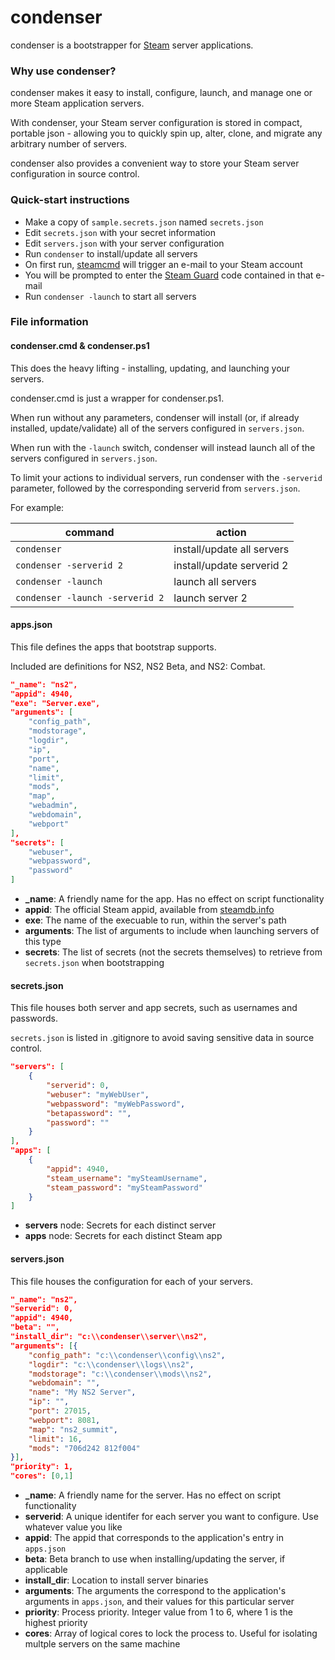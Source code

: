 # condenser #

condenser is a bootstrapper for [Steam](http://www.steampowered.com/) server applications.

### Why use condenser? ###

condenser makes it easy to install, configure, launch, and manage one or more Steam application servers.

With condenser, your Steam server configuration is stored in compact, portable json - allowing you to quickly spin up, alter, clone, and migrate any arbitrary number of servers.

condenser also provides a convenient way to store your Steam server configuration in source control.

### Quick-start instructions ###

* Make a copy of `sample.secrets.json` named `secrets.json`
* Edit `secrets.json` with your secret information
* Edit `servers.json` with your server configuration
* Run `condenser` to install/update all servers
 * On first run, [steamcmd](https://developer.valvesoftware.com/wiki/SteamCMD) will trigger an e-mail to your Steam account
 * You will be prompted to enter the [Steam Guard](https://support.steampowered.com/kb_article.php?ref=4020-ALZM-5519) code contained in that e-mail
* Run `condenser -launch` to start all servers

### File information ###

#### condenser.cmd & condenser.ps1 ####

This does the heavy lifting - installing, updating, and launching your servers.

condenser.cmd is just a wrapper for condenser.ps1.

When run without any parameters, condenser will install (or, if already installed, update/validate) all of the servers configured in `servers.json`.

When run with the `-launch` switch, condenser will instead launch all of the servers configured in `servers.json`.

To limit your actions to individual servers, run condenser with the `-serverid` parameter, followed by the corresponding serverid from `servers.json`.

For example:

| command                         | action                     |
|---------------------------------|----------------------------|
| `condenser`                     | install/update all servers |
| `condenser -serverid 2`         | install/update serverid 2  |
| `condenser -launch`             | launch all servers         |
| `condenser -launch -serverid 2` | launch server 2            |

#### apps.json ####

This file defines the apps that bootstrap supports.

Included are definitions for NS2, NS2 Beta, and NS2: Combat.

``` json
"_name": "ns2",
"appid": 4940,
"exe": "Server.exe",
"arguments": [
	"config_path",
	"modstorage",
	"logdir",
	"ip",
	"port",
	"name",
	"limit",
	"mods",
	"map",
	"webadmin",
	"webdomain",
	"webport"
],
"secrets": [
	"webuser",
	"webpassword",
	"password"
]
```

* **_name**: A friendly name for the app. Has no effect on script functionality
* **appid**: The official Steam appid, available from [steamdb.info](https://steamdb.info/apps/)
* **exe**: The name of the execuable to run, within the server's path
* **arguments**: The list of arguments to include when launching servers of this type
* **secrets**: The list of secrets (not the secrets themselves) to retrieve from `secrets.json` when bootstrapping

#### secrets.json ####

This file houses both server and app secrets, such as usernames and passwords.

`secrets.json` is listed in .gitignore to avoid saving sensitive data in source control.

``` json
"servers": [
    {
        "serverid": 0,
        "webuser": "myWebUser",
        "webpassword": "myWebPassword",
        "betapassword": "",
        "password": ""
    }
],
"apps": [
    {
        "appid": 4940,
        "steam_username": "mySteamUsername",
        "steam_password": "mySteamPassword"
    }
]
```

* **servers** node: Secrets for each distinct server
* **apps** node: Secrets for each distinct Steam app

#### servers.json ####

This file houses the configuration for each of your servers.

``` json
"_name": "ns2",
"serverid": 0,
"appid": 4940,
"beta": "",
"install_dir": "c:\\condenser\\server\\ns2",
"arguments": [{
	"config_path": "c:\\condenser\\config\\ns2",
	"logdir": "c:\\condenser\\logs\\ns2",
	"modstorage": "c:\\condenser\\mods\\ns2",
	"webdomain": "",
	"name": "My NS2 Server",
	"ip": "",
	"port": 27015,
	"webport": 8081,
	"map": "ns2_summit",
	"limit": 16,
	"mods": "706d242 812f004"
}],
"priority": 1,
"cores": [0,1]
```

* **_name**: A friendly name for the server. Has no effect on script functionality
* **serverid**: A unique identifer for each server you want to configure. Use whatever value you like
* **appid**: The appid that corresponds to the application's entry in `apps.json`
* **beta**: Beta branch to use when installing/updating the server, if applicable
* **install_dir**: Location to install server binaries
* **arguments**: The arguments the correspond to the application's arguments in `apps.json`, and their values for this particular server
* **priority**: Process priority. Integer value from 1 to 6, where 1 is the highest priority
* **cores**: Array of logical cores to lock the process to. Useful for isolating multple servers on the same machine